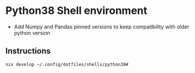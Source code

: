 # Python38 Shell environment

- Add Numpy and Pandas pinned versions to keep compatibility with older python version

## Instructions

```
nix develop ~/.config/dotfiles/shells/python38#
```
